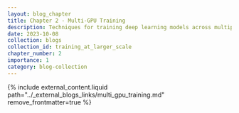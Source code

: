 ```yaml
---
layout: blog_chapter
title: Chapter 2 - Multi-GPU Training
description: Techniques for training deep learning models across multiple GPUs
date: 2023-10-08
collection: blogs
collection_id: training_at_larger_scale
chapter_number: 2
importance: 1
category: blog-collection
---
```


{% include external_content.liquid path="../_external_blogs_links/multi_gpu_training.md" remove_frontmatter=true %}

